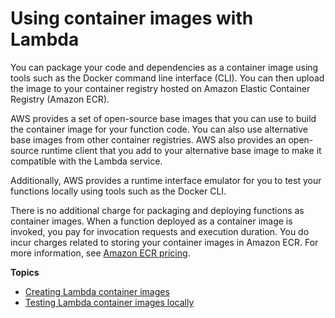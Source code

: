 # Using container images with Lambda<a name="lambda-images"></a>

You can package your code and dependencies as a container image using tools such as the Docker command line interface \(CLI\)\. You can then upload the image to your container registry hosted on Amazon Elastic Container Registry \(Amazon ECR\)\.

AWS provides a set of open\-source base images that you can use to build the container image for your function code\. You can also use alternative base images from other container registries\. AWS also provides an open\-source runtime client that you add to your alternative base image to make it compatible with the Lambda service\.

Additionally, AWS provides a runtime interface emulator for you to test your functions locally using tools such as the Docker CLI\.

There is no additional charge for packaging and deploying functions as container images\. When a function deployed as a container image is invoked, you pay for invocation requests and execution duration\. You do incur charges related to storing your container images in Amazon ECR\. For more information, see [Amazon ECR pricing](http://aws.amazon.com/ecr/pricing/)\. 

**Topics**
+ [Creating Lambda container images](images-create.md)
+ [Testing Lambda container images locally](images-test.md)